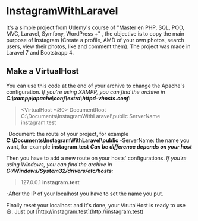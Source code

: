# InstagramWithLaravel
 It's a simple project from Udemy's course of "Master en PHP, SQL, POO, MVC, Laravel, Symfony, WordPress +" , the objective is to copy the main purpose of Instagram (Create a profile, AMD of your own photos, search users, view their photos, like and comment them). The project was made in Laravel 7 and Bootstrapp 4.
 
## Make a VirtualHost
You can use this code at the end of your archive to change the Apache's configuration. 
_If you're using XAMPP, you can find the archive in **C:\xampp\apache\conf\extra\httpd-vhosts.conf**:_

> <VirtualHost *:80>
>       DocumentRoot C:\Documents\InstagramWithLaravel\public
>       ServerName instagram.test
> </VirtualHost>

-Document: the route of your project, for example **C:\Documents\InstagramWithLaravel\public**
-ServerName: the name you want, for example **instagram.test**
***Can be difference depends on your host***


Then you have to add a new route on your hosts' configurations.
_If you're using Windows, you can find the archive in **C:/Windows/System32/drivers/etc/hosts**:_

> 127.0.0.1 **instagram.test**

-After the IP of your localhost you have to set the name you put.

Finally reset your localhost and it's done, your VirutalHost is ready to use :smiley:. Just put [http://instagram.test](http://instagram.test) 
